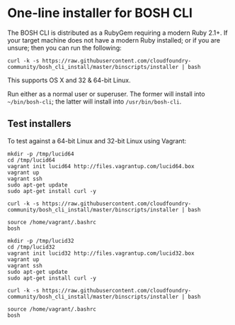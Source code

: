 One-line installer for BOSH CLI
===============================

The BOSH CLI is distributed as a RubyGem requiring a modern Ruby 2.1+. If your target machine does not have a modern Ruby installed; or if you are unsure; then you can run the following:

```
curl -k -s https://raw.githubusercontent.com/cloudfoundry-community/bosh_cli_install/master/binscripts/installer | bash
```

This supports OS X and 32 & 64-bit Linux.

Run either as a normal user or superuser. The former will install into `~/bin/bosh-cli`; the latter will install into `/usr/bin/bosh-cli`.

Test installers
---------------

To test against a 64-bit Linux and 32-bit Linux using Vagrant:

```
mkdir -p /tmp/lucid64
cd /tmp/lucid64
vagrant init lucid64 http://files.vagrantup.com/lucid64.box
vagrant up
vagrant ssh
sudo apt-get update
sudo apt-get install curl -y

curl -k -s https://raw.githubusercontent.com/cloudfoundry-community/bosh_cli_install/master/binscripts/installer | bash

source /home/vagrant/.bashrc
bosh
```

```
mkdir -p /tmp/lucid32
cd /tmp/lucid32
vagrant init lucid32 http://files.vagrantup.com/lucid32.box
vagrant up
vagrant ssh
sudo apt-get update
sudo apt-get install curl -y

curl -k -s https://raw.githubusercontent.com/cloudfoundry-community/bosh_cli_install/master/binscripts/installer | bash

source /home/vagrant/.bashrc
bosh
```
